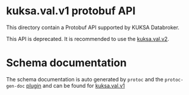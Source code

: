 # kuksa.val.v1 protobuf API

This directory contain a Protobuf API supported by KUKSA Databroker.

This API is deprecated. It is recommended to use
the [kuksa.val.v2](../v2/val.proto).

# Schema documentation

The schema documentation is auto generated by `protoc` and the `protoc-gen-doc` [plugin](https://github.com/pseudomuto/protoc-gen-doc) and can be found for
[kuksa.val.v1](https://github.com/eclipse-kuksa/kuksa-databroker/tree/main/proto/kuksa/val/v1/v1.md)
